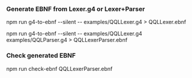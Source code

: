 

### Generate EBNF from Lexer.g4 or Lexer+Parser

npm run g4-to-ebnf --silent -- examples/QQLLexer.g4 > QQLLexer.ebnf

npm run g4-to-ebnf --silent -- examples/QQLLexer.g4 examples/QQLParser.g4 > QQLLexerParser.ebnf

### Check generated EBNF

npm run check-ebnf QQLLexerParser.ebnf